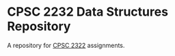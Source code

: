 # CPSC 2232 Data Structures Repository

A repository for [CPSC 2322](http://catalog.fairfield.edu/courses/cs/) assignments.
